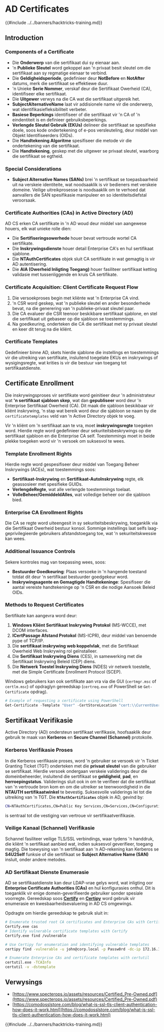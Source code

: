 # AD Certificates

{{#include ../../banners/hacktricks-training.md}}

## Introduction

### Components of a Certificate

- Die **Onderwerp** van die sertifikaat dui sy eienaar aan.
- 'n **Publieke Sleutel** word gekoppel aan 'n privaat besit sleutel om die sertifikaat aan sy regmatige eienaar te verbind.
- Die **Geldigheidsperiode**, gedefinieer deur **NotBefore** en **NotAfter** datums, merk die sertifikaat se effektiewe duur.
- 'n Unieke **Serie Nommer**, verskaf deur die Sertifikaat Owerheid (CA), identifiseer elke sertifikaat.
- Die **Uitgewer** verwys na die CA wat die sertifikaat uitgereik het.
- **SubjectAlternativeName** laat vir addisionele name vir die onderwerp, wat identifikasiefleksibiliteit verbeter.
- **Basiese Beperkings** identifiseer of die sertifikaat vir 'n CA of 'n eindentiteit is en definieer gebruiksbeperkings.
- **Verlengde Sleutel Gebruik (EKUs)** delineer die sertifikaat se spesifieke doele, soos kode ondertekening of e-pos versleuteling, deur middel van Objekt Identifiseerders (OIDs).
- Die **Handtekening Algoritme** spesifiseer die metode vir die ondertekening van die sertifikaat.
- Die **Handtekening**, geskep met die uitgewer se privaat sleutel, waarborg die sertifikaat se egtheid.

### Special Considerations

- **Subject Alternative Names (SANs)** brei 'n sertifikaat se toepasbaarheid uit na verskeie identiteite, wat noodsaaklik is vir bedieners met verskeie domeine. Veilige uitreikprosesse is noodsaaklik om te verhoed dat aanvallers die SAN spesifikasie manipuleer en so identiteitsdiefstal veroorsaak.

### Certificate Authorities (CAs) in Active Directory (AD)

AD CS erken CA sertifikate in 'n AD woud deur middel van aangewese houers, elk wat unieke rolle dien:

- Die **Sertifiseringsowerhede** houer bevat vertroude wortel CA sertifikate.
- Die **Inskrywingsdienste** houer detail Enterprise CA's en hul sertifikaat sjablone.
- Die **NTAuthCertificates** objek sluit CA sertifikate in wat gemagtig is vir AD autentisering.
- Die **AIA (Owerheid Inligting Toegang)** houer fasiliteer sertifikaat ketting validasie met tussenliggende en kruis CA sertifikate.

### Certificate Acquisition: Client Certificate Request Flow

1. Die versoekproses begin met kliënte wat 'n Enterprise CA vind.
2. 'n CSR word geskep, wat 'n publieke sleutel en ander besonderhede bevat, na die generering van 'n publieke-privaat sleutel paar.
3. Die CA evalueer die CSR teenoor beskikbare sertifikaat sjablone, en stel die sertifikaat uit gebaseer op die sjabloon se toestemmings.
4. Na goedkeuring, onderteken die CA die sertifikaat met sy privaat sleutel en keer dit terug na die kliënt.

### Certificate Templates

Gedefinieer binne AD, skets hierdie sjablone die instellings en toestemmings vir die uitreiking van sertifikate, insluitend toegelate EKUs en inskrywings of wysigingsregte, wat krities is vir die bestuur van toegang tot sertifikaatdienste.

## Certificate Enrollment

Die inskrywingsproses vir sertifikate word geinitieer deur 'n administrateur wat **'n sertifikaat sjabloon skep**, wat dan **gepubliseer** word deur 'n Enterprise Sertifikaat Owerheid (CA). Dit maak die sjabloon beskikbaar vir kliënt inskrywing, 'n stap wat bereik word deur die sjabloon se naam by die `certificatetemplates` veld van 'n Active Directory objek te voeg.

Vir 'n kliënt om 'n sertifikaat aan te vra, moet **inskrywingsregte** toegeken word. Hierdie regte word gedefinieer deur sekuriteitsbeskrywings op die sertifikaat sjabloon en die Enterprise CA self. Toestemmings moet in beide plekke toegeken word vir 'n versoek om suksesvol te wees.

### Template Enrollment Rights

Hierdie regte word gespesifiseer deur middel van Toegang Beheer Inskrywings (ACEs), wat toestemmings soos:

- **Sertifikaat-Inskrywing** en **Sertifikaat-AutoInskrywing** regte, elk geassosieer met spesifieke GUIDs.
- **VerlengdeRegte**, wat alle verlengde toestemmings toelaat.
- **VolleBeheer/GemiddeldAlles**, wat volledige beheer oor die sjabloon bied.

### Enterprise CA Enrollment Rights

Die CA se regte word uiteengesit in sy sekuriteitsbeskrywing, toeganklik via die Sertifikaat Owerheid bestuur konsol. Sommige instellings laat selfs laag-geprivilegieerde gebruikers afstandstoegang toe, wat 'n sekuriteitskwessie kan wees.

### Additional Issuance Controls

Sekere kontroles mag van toepassing wees, soos:

- **Bestuurder Goedkeuring**: Plaas versoeke in 'n hangende toestand totdat dit deur 'n sertifikaat bestuurder goedgekeur word.
- **Inskrywingsagente en Gemagtigde Handtekeninge**: Spesifiseer die aantal vereiste handtekeninge op 'n CSR en die nodige Aansoek Beleid OIDs.

### Methods to Request Certificates

Sertifikate kan aangevra word deur:

1. **Windows Kliënt Sertifikaat Inskrywing Protokol** (MS-WCCE), met DCOM interfaces.
2. **ICertPassage Afstand Protokol** (MS-ICPR), deur middel van benoemde pype of TCP/IP.
3. Die **sertifikaat inskrywing web koppelvlak**, met die Sertifikaat Owerheid Web Inskrywing rol geïnstalleer.
4. Die **Sertifikaat Inskrywing Diens** (CES), in samewerking met die Sertifikaat Inskrywing Beleid (CEP) diens.
5. Die **Netwerk Toestel Inskrywing Diens** (NDES) vir netwerk toestelle, met die Simple Certificate Enrollment Protocol (SCEP).

Windows gebruikers kan ook sertifikate aan vra via die GUI (`certmgr.msc` of `certlm.msc`) of opdraglyn gereedskap (`certreq.exe` of PowerShell se `Get-Certificate` opdrag).
```powershell
# Example of requesting a certificate using PowerShell
Get-Certificate -Template "User" -CertStoreLocation "cert:\\CurrentUser\\My"
```
## Sertifikaat Verifikasie

Active Directory (AD) ondersteun sertifikaat verifikasie, hoofsaaklik deur gebruik te maak van **Kerberos** en **Secure Channel (Schannel)** protokolle.

### Kerberos Verifikasie Proses

In die Kerberos verifikasie proses, word 'n gebruiker se versoek vir 'n Ticket Granting Ticket (TGT) onderteken met die **privaat sleutel** van die gebruiker se sertifikaat. Hierdie versoek ondergaan verskeie validerings deur die domeinbeheerder, insluitend die sertifikaat se **geldigheid**, **pad**, en **herroepingstatus**. Validerings sluit ook in om te verifieer dat die sertifikaat van 'n vertroude bron kom en om die uitreiker se teenwoordigheid in die **NTAUTH sertifikaatwinkel** te bevestig. Suksesvolle validerings lei tot die uitreiking van 'n TGT. Die **`NTAuthCertificates`** objek in AD, gevind by:
```bash
CN=NTAuthCertificates,CN=Public Key Services,CN=Services,CN=Configuration,DC=<domain>,DC=<com>
```
is sentraal tot die vestiging van vertroue vir sertifikaatverifikasie.

### Veilige Kanaal (Schannel) Verifikasie

Schannel fasiliteer veilige TLS/SSL verbindings, waar tydens 'n handdruk, die kliënt 'n sertifikaat aanbied wat, indien suksesvol geverifieer, toegang magtig. Die toewysing van 'n sertifikaat aan 'n AD-rekening kan Kerberos se **S4U2Self** funksie of die sertifikaat se **Subject Alternative Name (SAN)** insluit, onder andere metodes.

### AD Sertifikaat Dienste Enumerasie

AD se sertifikaatdienste kan deur LDAP-vrae gelys word, wat inligting oor **Enterprise Certificate Authorities (CAs)** en hul konfigurasies onthul. Dit is toeganklik vir enige domein-geverifieerde gebruiker sonder spesiale voorregte. Gereedskap soos **[Certify](https://github.com/GhostPack/Certify)** en **[Certipy](https://github.com/ly4k/Certipy)** word gebruik vir enumerasie en kwesbaarheidsevaluering in AD CS omgewings.

Opdragte om hierdie gereedskap te gebruik sluit in:
```bash
# Enumerate trusted root CA certificates and Enterprise CAs with Certify
Certify.exe cas
# Identify vulnerable certificate templates with Certify
Certify.exe find /vulnerable

# Use Certipy for enumeration and identifying vulnerable templates
certipy find -vulnerable -u john@corp.local -p Passw0rd -dc-ip 172.16.126.128

# Enumerate Enterprise CAs and certificate templates with certutil
certutil.exe -TCAInfo
certutil -v -dstemplate
```
## Verwysings

- [https://www.specterops.io/assets/resources/Certified_Pre-Owned.pdf](https://www.specterops.io/assets/resources/Certified_Pre-Owned.pdf)
- [https://comodosslstore.com/blog/what-is-ssl-tls-client-authentication-how-does-it-work.html](https://comodosslstore.com/blog/what-is-ssl-tls-client-authentication-how-does-it-work.html)

{{#include ../../banners/hacktricks-training.md}}
